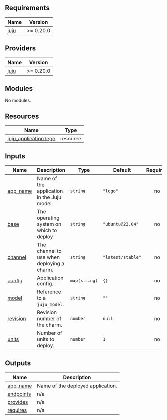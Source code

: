 ## Requirements

| Name | Version |
|------|---------|
| <a name="requirement_juju"></a> [juju](#requirement\_juju) | >= 0.20.0 |

## Providers

| Name | Version |
|------|---------|
| <a name="provider_juju"></a> [juju](#provider\_juju) | >= 0.20.0 |

## Modules

No modules.

## Resources

| Name | Type |
|------|------|
| [juju_application.lego](https://registry.terraform.io/providers/juju/juju/latest/docs/resources/application) | resource |

## Inputs

| Name | Description | Type | Default | Required |
|------|-------------|------|---------|:--------:|
| <a name="input_app_name"></a> [app\_name](#input\_app\_name) | Name of the application in the Juju model. | `string` | `"lego"` | no |
| <a name="input_base"></a> [base](#input\_base) | The operating system on which to deploy | `string` | `"ubuntu@22.04"` | no |
| <a name="input_channel"></a> [channel](#input\_channel) | The channel to use when deploying a charm. | `string` | `"latest/stable"` | no |
| <a name="input_config"></a> [config](#input\_config) | Application config. | `map(string)` | `{}` | no |
| <a name="input_model"></a> [model](#input\_model) | Reference to a `juju_model`. | `string` | `""` | no |
| <a name="input_revision"></a> [revision](#input\_revision) | Revision number of the charm. | `number` | `null` | no |
| <a name="input_units"></a> [units](#input\_units) | Number of units to deploy. | `number` | `1` | no |

## Outputs

| Name | Description |
|------|-------------|
| <a name="output_app_name"></a> [app\_name](#output\_app\_name) | Name of the deployed application. |
| <a name="output_endpoints"></a> [endpoints](#output\_endpoints) | n/a |
| <a name="output_provides"></a> [provides](#output\_provides) | n/a |
| <a name="output_requires"></a> [requires](#output\_requires) | n/a |
